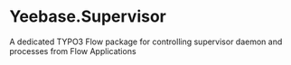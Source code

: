 Yeebase.Supervisor
==================

A dedicated TYPO3 Flow package for controlling supervisor daemon and processes from Flow Applications
